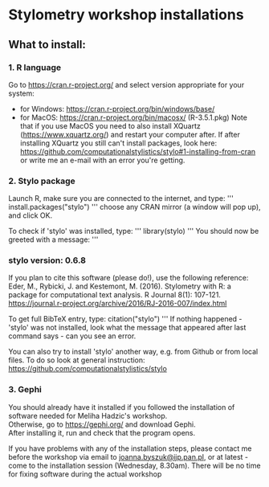 # Stylometry workshop installations
## What to install:
### 1. R language
Go to https://cran.r-project.org/ and select version appropriate for your system:
* for Windows: https://cran.r-project.org/bin/windows/base/
* for MacOS: https://cran.r-project.org/bin/macosx/ (R-3.5.1.pkg)
Note that if you use MacOS you need to also install XQuartz (https://www.xquartz.org/) and restart your computer after.
If after installing XQuartz you still can't install packages, look here: https://github.com/computationalstylistics/stylo#1-installing-from-cran or write me an e-mail with an error you're getting.

### 2. Stylo package
Launch R, make sure you are connected to the internet, and type:
'''
install.packages("stylo")
'''
choose any CRAN mirror (a window will pop up), and click OK.
  
To check if 'stylo' was installed, type:
'''
library(stylo)
'''
You should now be greeted with a message:
'''
### stylo version: 0.6.8 ###

If you plan to cite this software (please do!), use the following reference:
    Eder, M., Rybicki, J. and Kestemont, M. (2016). Stylometry with R:
    a package for computational text analysis. R Journal 8(1): 107-121.
    <https://journal.r-project.org/archive/2016/RJ-2016-007/index.html>

To get full BibTeX entry, type: citation("stylo")
'''
If nothing happened - 'stylo' was not installed, look what the message that appeared after last command says - can you see an error.
  
You can also try to install 'stylo' another way, e.g. from Github or from local files. To do so look at general instruction: https://github.com/computationalstylistics/stylo

### 3. Gephi
You should already have it installed if you followed the installation of software needed for Meliha Hadzic's workshop.   
Otherwise, go to https://gephi.org/ and download Gephi.  
After installing it, run and check that the program opens.

If you have problems with any of the installation steps, please contact me before the workshop via email to joanna.byszuk@ijp.pan.pl, or at latest - come to the installation session (Wednesday, 8.30am). There will be no time for fixing software during the actual workshop
